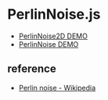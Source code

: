# PerlinNoise.js

- [PerlinNoise2D DEMO](https://code4fukui.github.io/PerlinNoise/)
- [PerlinNoise DEMO](https://code4fukui.github.io/PerlinNoise/index1d.html)

## reference

- [Perlin noise - Wikipedia](https://en.wikipedia.org/wiki/Perlin_noise)
